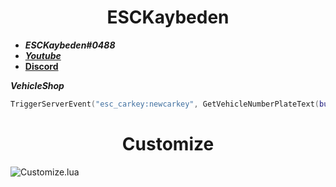 <div align="center">
  <h1>ESCKaybeden</h1>
</div>

- **_ESCKaybeden#0488_**
- [**_Youtube_**](https://www.youtube.com/channel/UCwmyBjDNow69-4A2jCRe4Sg)
- [**Discord**](https://discord.gg/2drcthqyAF)

 **_VehicleShop_** 
```lua
TriggerServerEvent("esc_carkey:newcarkey", GetVehicleNumberPlateText(buycar), data.model)
```


<div align="center">
  <h1> Customize </h1>
</div>
<img align="center" alt="Customize.lua" src="https://cdn.discordapp.com/attachments/959996073882050610/959996154622398534/carkey.png"/>
